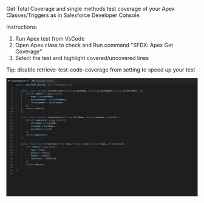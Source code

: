 Get Total Coverage and single methods test coverage of your Apex Classes/Triggers as in Salesforce Developer Console.

Instructions:
1) Run Apex test from VsCode
2) Open Apex class to check and Run command "SFDX: Apex Get Coverage"
3) Select the test and highlight covered/uncovered lines

Tip: disable retrieve-test-code-coverage from setting to speed up your test

![Getting Started](demo.gif)